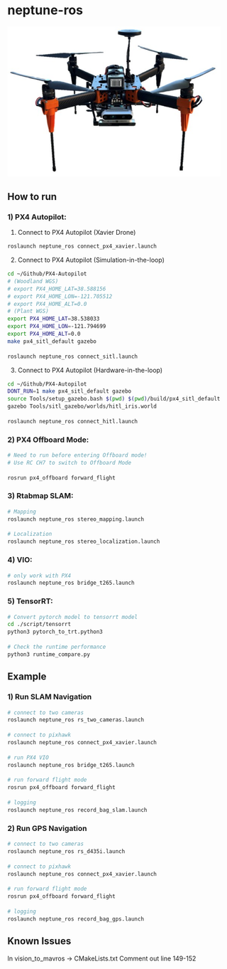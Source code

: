 # neptune-ros

<img src="figure/drone.jpg" width="480">


## How to run

### 1) PX4 Autopilot:
1. Connect to PX4 Autopilot (Xavier Drone)
```bash
roslaunch neptune_ros connect_px4_xavier.launch
```

2. Connect to PX4 Autopilot (Simulation-in-the-loop)
```bash
cd ~/Github/PX4-Autopilot
# (Woodland WGS)
# export PX4_HOME_LAT=38.588156
# export PX4_HOME_LON=-121.705512
# export PX4_HOME_ALT=0.0
# (Plant WGS)
export PX4_HOME_LAT=38.538033
export PX4_HOME_LON=-121.794699
export PX4_HOME_ALT=0.0
make px4_sitl_default gazebo

roslaunch neptune_ros connect_sitl.launch
```
 
3. Connect to PX4 Autopilot (Hardware-in-the-loop)
```bash
cd ~/Github/PX4-Autopilot
DONT_RUN=1 make px4_sitl_default gazebo
source Tools/setup_gazebo.bash $(pwd) $(pwd)/build/px4_sitl_default
gazebo Tools/sitl_gazebo/worlds/hitl_iris.world

roslaunch neptune_ros connect_hitl.launch
```

### 2) PX4 Offboard Mode:
```bash
# Need to run before entering Offboard mode!
# Use RC CH7 to switch to Offboard Mode

rosrun px4_offboard forward_flight 
```

### 3) Rtabmap SLAM:
```bash
# Mapping
roslaunch neptune_ros stereo_mapping.launch

# Localization
roslaunch neptune_ros stereo_localization.launch
```

### 4) VIO:
```bash
# only work with PX4
roslaunch neptune_ros bridge_t265.launch
```

### 5) TensorRT:
```bash
# Convert pytorch model to tensorrt model
cd ./script/tensorrt
python3 pytorch_to_trt.python3

# Check the runtime performance
python3 runtime_compare.py
```

## Example

### 1) Run SLAM Navigation
```bash
# connect to two cameras
roslaunch neptune_ros rs_two_cameras.launch

# connect to pixhawk
roslaunch neptune_ros connect_px4_xavier.launch

# run PX4 VIO
roslaunch neptune_ros bridge_t265.launch

# run forward flight mode
rosrun px4_offboard forward_flight

# logging
roslaunch neptune_ros record_bag_slam.launch
```

### 2) Run GPS Navigation
```bash
# connect to two cameras
roslaunch neptune_ros rs_d435i.launch

# connect to pixhawk
roslaunch neptune_ros connect_px4_xavier.launch

# run forward flight mode
rosrun px4_offboard forward_flight

# logging
roslaunch neptune_ros record_bag_gps.launch
```

## Known Issues
In vision_to_mavros -> CMakeLists.txt
Comment out line 149-152